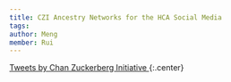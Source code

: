 ```yaml
---
title: CZI Ancestry Networks for the HCA Social Media
tags:
author: Meng
member: Rui
---
```


<!-- Twitter embeds from https://publish.twitter.com/ -->
<a class="twitter-timeline" data-width="600" data-height="400" href="https://twitter.com/ChanZuckerberg/status/1549079566970286081">Tweets by Chan Zuckerberg Initiative
</a> <script async src="https://platform.twitter.com/widgets.js" charset="utf-8"></script>
{:.center}


